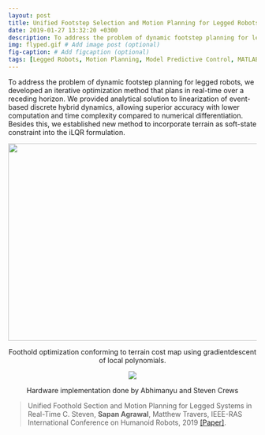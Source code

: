 ```yaml
---
layout: post
title: Unified Footstep Selection and Motion Planning for Legged Robots 
date: 2019-01-27 13:32:20 +0300
description: To address the problem of dynamic footstep planning for legged robots, we developed an iterative optimization method that plans in real-time over a receding horizon.  # Add post description (optional)
img: flyped.gif # Add image post (optional)
fig-caption: # Add figcaption (optional)
tags: [Legged Robots, Motion Planning, Model Predictive Control, MATLAB]
---
```

To address the problem of dynamic footstep planning for legged robots, we developed an iterative optimization method that plans in real-time over a receding horizon. We provided analytical solution to linearization of event-based discrete hybrid dynamics, allowing superior accuracy with lower computation and time complexity compared to numerical differentiation. Besides this, we established new method to incorporate terrain as soft-state constraint into the iLQR formulation.

<p align="center">
    <img src="{{site.baseurl}}/assets/img/pic_walker_plot.png" width="600" height="400">
     <figcaption align="center"> Foothold optimization conforming to terrain cost map using gradientdescent of local polynomials. </figcaption>
</p>

<p align="center">
    <img src="{{site.baseurl}}/assets/img/flyped.gif">
     <figcaption align="center"> Hardware implementation done by Abhimanyu and Steven Crews </figcaption>
</p>

>Unified Foothold Section and Motion Planning for Legged Systems in Real-Time C. Steven, **Sapan Agrawal**, Matthew Travers, IEEE-RAS International Conference on Humanoid Robots, 2019 [[Paper]](https://1drv.ms/b/s!Ap3y6sk8HvoliN4v6QGtT5WlKmnFwQ).
 